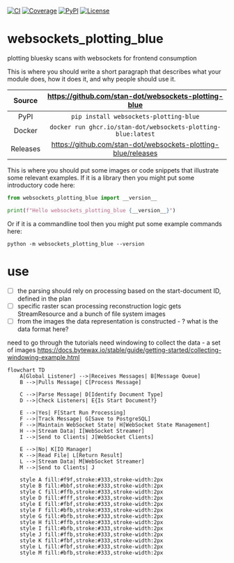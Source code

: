 [![CI](https://github.com/stan-dot/websockets-plotting-blue/actions/workflows/ci.yml/badge.svg)](https://github.com/stan-dot/websockets-plotting-blue/actions/workflows/ci.yml)
[![Coverage](https://codecov.io/gh/stan-dot/websockets-plotting-blue/branch/main/graph/badge.svg)](https://codecov.io/gh/stan-dot/websockets-plotting-blue)
[![PyPI](https://img.shields.io/pypi/v/websockets-plotting-blue.svg)](https://pypi.org/project/websockets-plotting-blue)
[![License](https://img.shields.io/badge/License-Apache%202.0-blue.svg)](https://opensource.org/licenses/Apache-2.0)

# websockets_plotting_blue

plotting bluesky scans with websockets for frontend consumption

This is where you should write a short paragraph that describes what your module does,
how it does it, and why people should use it.

|  Source  |     <https://github.com/stan-dot/websockets-plotting-blue>      |
| :------: | :-------------------------------------------------------------: |
|   PyPI   |             `pip install websockets-plotting-blue`              |
|  Docker  |  `docker run ghcr.io/stan-dot/websockets-plotting-blue:latest`  |
| Releases | <https://github.com/stan-dot/websockets-plotting-blue/releases> |

This is where you should put some images or code snippets that illustrate
some relevant examples. If it is a library then you might put some
introductory code here:

```python
from websockets_plotting_blue import __version__

print(f"Hello websockets_plotting_blue {__version__}")
```

Or if it is a commandline tool then you might put some example commands here:

```
python -m websockets_plotting_blue --version
```

# use

- [ ] the parsing should rely on processing based on the start-document ID, defined in the plan
- [ ] specific raster scan processing reconstruction logic gets StreamResource and a bunch of file system images
- [ ] from the images the data representation is constructed - ? what is the data format here?

need to go through the tutorials
need windowing to collect the data - a set of images
<https://docs.bytewax.io/stable/guide/getting-started/collecting-windowing-example.html>

```mermaid
flowchart TD
    A[Global Listener] -->|Receives Messages| B[Message Queue]
    B -->|Pulls Message| C[Process Message]

    C -->|Parse Message| D[Identify Document Type]
    D -->|Check Listeners| E{Is Start Document?}

    E -->|Yes| F[Start Run Processing]
    F -->|Track Message| G[Save to PostgreSQL]
    F -->|Maintain WebSocket State| H[WebSocket State Management]
    H -->|Stream Data| I[WebSocket Streamer]
    I -->|Send to Clients| J[WebSocket Clients]

    E -->|No| K[IO Manager]
    K -->|Read File| L[Return Result]
    L -->|Stream Data| M[WebSocket Streamer]
    M -->|Send to Clients| J

    style A fill:#f9f,stroke:#333,stroke-width:2px
    style B fill:#bbf,stroke:#333,stroke-width:2px
    style C fill:#ffb,stroke:#333,stroke-width:2px
    style D fill:#fff,stroke:#333,stroke-width:2px
    style E fill:#fbf,stroke:#333,stroke-width:2px
    style F fill:#bfb,stroke:#333,stroke-width:2px
    style G fill:#bfb,stroke:#333,stroke-width:2px
    style H fill:#ffb,stroke:#333,stroke-width:2px
    style I fill:#bfb,stroke:#333,stroke-width:2px
    style J fill:#ffb,stroke:#333,stroke-width:2px
    style K fill:#fbf,stroke:#333,stroke-width:2px
    style L fill:#fbf,stroke:#333,stroke-width:2px
    style M fill:#bfb,stroke:#333,stroke-width:2px

```
